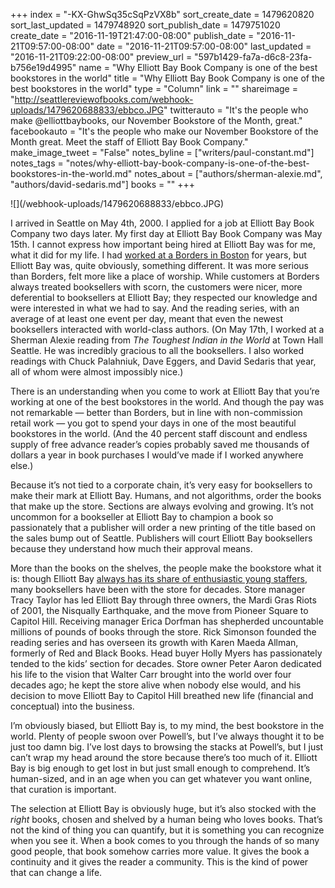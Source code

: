 +++
index = "-KX-GhwSq35cSqPzVX8b"
sort_create_date = 1479620820
sort_last_updated = 1479748920
sort_publish_date = 1479751020
create_date = "2016-11-19T21:47:00-08:00"
publish_date = "2016-11-21T09:57:00-08:00"
date = "2016-11-21T09:57:00-08:00"
last_updated = "2016-11-21T09:22:00-08:00"
preview_url = "597b1429-fa7a-d6c8-23fa-b756e19d4995"
name = "Why Elliott Bay Book Company is one of the best bookstores in the world"
title = "Why Elliott Bay Book Company is one of the best bookstores in the world"
type = "Column"
link = ""
shareimage = "http://seattlereviewofbooks.com/webhook-uploads/1479620688833/ebbco.JPG"
twitterauto = "It's the people who make @elliottbaybooks, our November Bookstore of the Month, great."
facebookauto = "It's the people who make our November Bookstore of the Month great. Meet the staff of Elliott Bay Book Company."
make_image_tweet = "False"
notes_byline = ["writers/paul-constant.md"]
notes_tags = "notes/why-elliott-bay-book-company-is-one-of-the-best-bookstores-in-the-world.md"
notes_about = ["authors/sherman-alexie.md", "authors/david-sedaris.md"]
books = ""
+++
<p class="image">![](/webhook-uploads/1479620688833/ebbco.JPG)</p>

I arrived in Seattle on May 4th, 2000. I applied for a job at Elliott Bay Book Company two days later. My first day at Elliott Bay Book Company was May 15th. I cannot express how important being hired at Elliott Bay was for me, what it did for my life. I had [worked at a Borders in Boston](https://medium.com/@paulconstant/books-without-borders-b8ccb08b5b8a#.ulv8hzjht) for years, but Elliott Bay was, quite obviously, something different. It was more serious than Borders, felt more like a place of worship. While customers at Borders always treated booksellers with scorn, the customers were nicer, more deferential to booksellers at Elliott Bay; they respected our knowledge and were interested in what we had to say. And the reading series, with an average of at least one event per day, meant that even the newest booksellers interacted with world-class authors. (On May 17th, I worked at a Sherman Alexie reading from *The Toughest Indian in the World* at Town Hall Seattle. He was incredibly gracious to all the booksellers. I also worked readings with Chuck Palahniuk, Dave Eggers, and David Sedaris that year, all of whom were almost impossibly nice.)

There is an understanding when you come to work at Elliott Bay that you’re working at one of the best bookstores in the world. And though the pay was not remarkable  — better than Borders, but in line with non-commission retail work — you got to spend your days in one of the most beautiful bookstores in the world. (And the 40 percent staff discount and endless supply of free advance reader’s copies probably saved me thousands of dollars a year in book purchases I would’ve made if I worked anywhere else.) 

Because it’s not tied to a corporate chain, it’s very easy for booksellers to make their mark at Elliott Bay. Humans, and not algorithms, order the books that make up the store. Sections are always evolving and growing. It’s not uncommon for a bookseller at Elliott Bay to champion a book so passionately that a publisher will order a new printing of the title based on the sales bump out of Seattle. Publishers will court Elliott Bay booksellers because they understand how much their approval means.

More than the books on the shelves, the people make the bookstore what it is: though Elliott Bay [always has its share of enthusiastic young staffers]( http://www.seattlereviewofbooks.com/notes/2016/11/14/talking-with-mary-thompson-one-of-elliott-bay-book-companys-newest-employees/), many booksellers have been with the store for decades. Store manager Tracy Taylor has led Elliott Bay through three owners, the Mardi Gras Riots of 2001, the Nisqually Earthquake, and the move from Pioneer Square to Capitol Hill. Receiving manager Erica Dorfman has shepherded uncountable millions of pounds of books through the store. Rick Simonson founded the reading series and has overseen its growth with Karen Maeda Allman, formerly of Red and Black Books. Head buyer Holly Myers has passionately tended to the kids’ section for decades. Store owner Peter Aaron dedicated his life to the vision that Walter Carr brought into the world over four decades ago; he kept the store alive when nobody else would, and his decision to move Elliott Bay to Capitol Hill breathed new life (financial and conceptual) into the business.

I’m obviously biased, but Elliott Bay is, to my mind, the best bookstore in the world. Plenty of people swoon over Powell’s, but I’ve always thought it to be just too damn big. I’ve lost days to browsing the stacks at Powell’s, but I just can’t wrap my head around the store because there’s too much of it. Elliott Bay is big enough to get lost in but just small enough to comprehend. It’s human-sized, and in an age when you can get whatever you want online, that curation is important. 

The selection at Elliott Bay is obviously huge, but it’s also stocked with the *right* books, chosen and shelved by a human being who loves books. That’s not the kind of thing you can quantify, but it is something you can recognize when you see it. When a book comes to you through the hands of so many good people, that book somehow carries more value. It gives the book a continuity and it gives the reader a community. This is the kind of power that can change a life.

